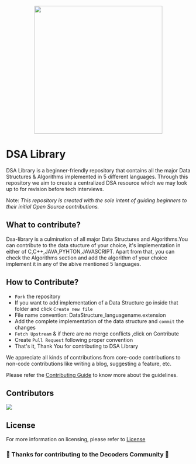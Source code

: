 <p align="center"><img src="https://w10.naukri.com/mailers/2022/naukri-learning/what-is/What-is-Data-Structures-and-Algorithms.jpg" height="350" /></p>

# DSA Library

DSA Library is a beginner-friendly repository that contains all the major Data Structures & Algorithms implemented in 5 different languages. Through this repository we aim to create a centralized DSA resource which we may look up to for revision before tech interviews.

Note: <i>This repository is created with the sole intent of guiding beginners to their initial Open Source contributions.</i>
## What to contribute?
Dsa-library is a culmination of all major Data Structures and Algorithms.You can contribute to the data stucture of your choice, it's implementation in either of C,C++,JAVA,PYHTON,JAVASCRIPT.
Apart from that, you can check the Algorithms section and add the algorithm of your choice implement it in any of the abive mentioned 5 languages. 
## How to Contribute?
- `Fork` the repository
- If you want to add implementation of a Data Structure go inside that folder and click `Create new file`
- File name convention: DataStructure_languagename.extension
- Add the complete implementation of the data structure and `commit` the changes
- `Fetch Upstream` & if there are no merge conflicts ,click on Contribute
- Create `Pull Request` following proper convention
- That's it, Thank You for contributing to DSA Library

We appreciate all kinds of contributions from core-code contributions to non-code contributions like writing a blog, suggesting a feature, etc.

Please refer the [Contributing Guide](CONTRIBUTING.md) to know more about the guidelines.

## Contributors

<a href="https://github.com/DecodersCommunity/dsa-library/graphs/contributors">
  <img src="https://contrib.rocks/image?repo=DecodersCommunity/dsa-library" />
</a>

## License

For more information on licensing, please refer to [License](LICENSE)

### 🎉 Thanks for contributing to the Decoders Community 🎉
